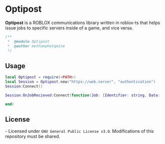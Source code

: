# Optipost
**Optipost** is a ROBLOX communications library written in roblox-ts that helps issue jobs to specific servers inside of a game, and vice versa.

```ts
/**
 *	@module Optipost
 *	@author methamphetqmine
 */
```

## Usage
```lua
local Optipost = require(<PATH>)
local Session = Optipost.new("https://web.server", "authentication")
Session:Connect()

Session.OnJobRecieved:Connect(function(Job: {Identifier: string, Data: any})

end)
```

## License
\- Licensed under `GNU General Public License v3.0`. Modifications of this repository must be shared.